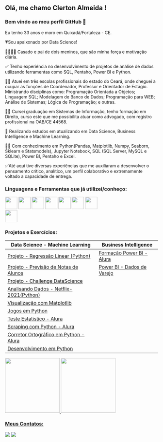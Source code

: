## Olá, me chamo Clerton Almeida ! 
### Bem vindo ao meu perfil GitHub 👋


Eu tenho 33 anos e moro em Quixadá/Fortaleza - CE.

:heartpulse:Sou apaixonado por Data Science!

:family_man_woman_boy_boy: Casado e pai de dois meninos, que são minha força e motivação diária.

:white_check_mark: Tenho experiência no desenvolvimento de projetos de análise de dados utilizando ferramentas como SQL, Pentaho, Power BI e Python.

:office_worker: Atuei em três escolas profissionais do estado do Ceará, onde cheguei a ocupar as funções de Coordenador, Professor e Orientador de Estágio. Ministrando disciplinas como: Programação Orientada a Objetos; Linguagem SQL; Modelagem de Banco de Dados; Programação para WEB; Análise de Sistemas; Lógica de Programação; e outras. 

:man_student: Cursei graduação em Sistemas de Informação, tenho formação em Direito, curso este que me possibilita atuar como advogado, com registro profissional na OAB/CE 44568.

:closed_book: Realizando estudos em atualizando em Data Science, Business Intelligence e Machine Learning.

:technologist: Com conhecimento em Python(Pandas, Matplotlib, Numpy, Seaborn, Sklearn e Statsmodels), Jupyter Notebook, SQL (SQL Server, MySQL e SQLite), Power BI, Pentaho e Excel.

:white_check_mark:Até aqui tive diversas experiências que me auxiliaram a desenvolver o pensamento crítico, analítico, um perfil colaborativo e extremamente voltado a capacidade de entrega.



### Linguagens e Ferramentas que já utilizei/conheço:

<img src="https://cdn.jsdelivr.net/gh/devicons/devicon/icons/jupyter/jupyter-original-wordmark.svg" width="40" height="40"/>   <img src="https://cdn.jsdelivr.net/gh/devicons/devicon/icons/python/python-original-wordmark.svg"  width="40" height="40"/>    <img src="https://cdn.jsdelivr.net/gh/devicons/devicon/icons/mysql/mysql-original-wordmark.svg" width="40" height="40"/>       <img src="https://cdn.jsdelivr.net/gh/devicons/devicon/icons/sqlite/sqlite-original-wordmark.svg"  width="40" height="40"/>         <img src="https://cdn.jsdelivr.net/gh/devicons/devicon/icons/javascript/javascript-original.svg" width="40" height="40"/>        <img src="https://cdn.jsdelivr.net/gh/devicons/devicon/icons/postgresql/postgresql-original-wordmark.svg" width="40" height="40"/>      <img src="https://powerbi.microsoft.com/pictures/application-logos/svg/powerbi.svg" width="40" height="40"/>  
<img src="https://cdn.jsdelivr.net/gh/devicons/devicon/icons/oracle/oracle-original.svg" width="40" height="40"/>


### Projetos e Exercícios:


| Data Science - Machine Learning | Business Intelligence | 
|--- |--- | 
| [Projeto - Regressão Linear (Python) ](https://github.com/ClertonAlmeida/Projeto-de-Regressao-Linear-Python-)| [Formação Power BI - Alura](https://github.com/ClertonAlmeida/FormacaoPowerBI) |
| [Projeto - Previsão de Notas de Alunos](https://github.com/ClertonAlmeida/Previsao-Notas-Alunos)|  [Power BI - Dados de Varejo](https://github.com/ClertonAlmeida/Power-BI---Dados-de-Varejo) | [Exercícios de SQL(SQLite)](https://github.com/ClertonAlmeida/SQL-AWARI-Atividades) |
| [Projeto - Challenge DataScience](https://github.com/ClertonAlmeida/ChallengeDataScience) |
| [Analisando Dados - Netflix-2021(Python)](https://github.com/ClertonAlmeida/Analise-Netflix-2021-Python) |
| [Visualização com Matplotlib](https://github.com/ClertonAlmeida/Visualizacao-Matplotlib) |
| [Jogos em Python](https://github.com/ClertonAlmeida/Jogos-em-Python) | 
| [Teste Estatistico - Alura](https://github.com/ClertonAlmeida/Testes-Estatisticos) |
| [Scraping com Python - Alura](https://github.com/ClertonAlmeida/ScrapingcomPython) | 
| [Corretor Ortográfico em Python - Alura](https://github.com/ClertonAlmeida/CorretorOrtografico-Python-ALURA) | 
| [Desenvolvimento em Python](https://github.com/ClertonAlmeida/Desenvolvimento-Python)|





<div>
<a href="https://github.com/ClertonAlmeida">
<img height="180em" src="https://github-readme-stats.vercel.app/api/top-langs/?username=ClertonAlmeida&layout=compact&langs_count=7&theme=dracula"/>
<img height="180em" src="https://github-readme-stats.vercel.app/api?username=ClertonAlmeida&show_icons=true&theme=dracula&include_all_commits=true&count_private=true"/>
</div>

       
### Meus Contatos:

<div>
<a href = "mailto:clertonjradv@gmail.com"><img src="https://img.shields.io/badge/Gmail-D14836?style=for-the-badge&logo=gmail&logoColor=white" target="_blank"></a>
<a href="https://www.linkedin.com/in/clerton-almeida-735965205/" target="_blank"><img src="https://img.shields.io/badge/-LinkedIn-%230077B5?style=for-the-badge&logo=linkedin&logoColor=white" target="_blank"></a>   
</div>


       

